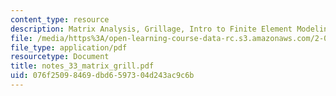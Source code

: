 ```yaml
---
content_type: resource
description: Matrix Analysis, Grillage, Intro to Finite Element Modeling
file: /media/https%3A/open-learning-course-data-rc.s3.amazonaws.com/2-082-ship-structural-analysis-design-13-122-spring-2003/076f25098469dbd6597304d243ac9c6b_notes_33_matrix_grill.pdf
file_type: application/pdf
resourcetype: Document
title: notes_33_matrix_grill.pdf
uid: 076f2509-8469-dbd6-5973-04d243ac9c6b
---
```

